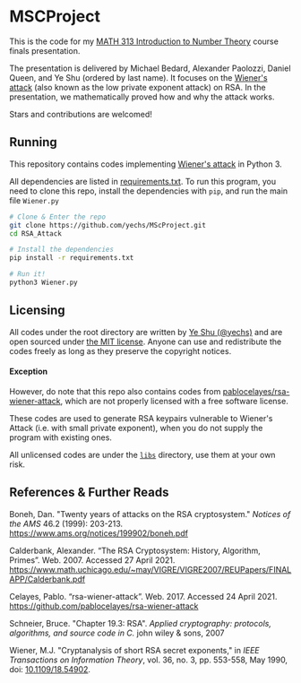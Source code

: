 # MSCProject

This is the code for my [MATH 313 Introduction to Number Theory](https://catalog.williams.edu/MATH/detail/?strm=1213&cn=313&crsid=011665) course finals presentation.

The presentation is delivered by Michael Bedard, Alexander Paolozzi, Daniel Queen, and Ye Shu (ordered by last name). It focuses on the [Wiener's attack](https://en.wikipedia.org/wiki/Wiener's_attack) (also known as the low private exponent attack) on RSA. In the presentation, we mathematically proved how and why the attack works.

Stars and contributions are welcomed!

## Running

This repository contains codes implementing [Wiener's attack](https://en.wikipedia.org/wiki/Wiener's_attack) in Python 3.

All dependencies are listed in [requirements.txt](./requirements.txt). To run this program, you need to clone this repo, install the dependencies with `pip`, and run the main file `Wiener.py`

```bash
# Clone & Enter the repo
git clone https://github.com/yechs/MScProject.git
cd RSA_Attack

# Install the dependencies
pip install -r requirements.txt

# Run it!
python3 Wiener.py
```

## Licensing

All codes under the root directory are written by [Ye Shu (@yechs)](https://github.com/yechs) and are open sourced under [the MIT license](./LICENSE). Anyone can use and redistribute the codes freely as long as they preserve the copyright notices.

#### Exception

However, do note that this repo also contains codes from [pablocelayes/rsa-wiener-attack](https://github.com/pablocelayes/rsa-wiener-attack/tree/906d06109b600ebb515490bc061a2a4072052c14), which are not properly licensed with a free software license. 

These codes are used to generate RSA keypairs vulnerable to Wiener's Attack (i.e. with small private exponent), when you do not supply the program with existing ones.

All unlicensed codes are under the [`libs`](/libs) directory, use them at your own risk.

## References & Further Reads

Boneh, Dan. "Twenty years of attacks on the RSA cryptosystem." *Notices of the AMS* 46.2 (1999): 203-213. https://www.ams.org/notices/199902/boneh.pdf

Calderbank, Alexander. “The RSA Cryptosystem: History, Algorithm, Primes”. Web. 2007. Accessed 27 April 2021. https://www.math.uchicago.edu/~may/VIGRE/VIGRE2007/REUPapers/FINALAPP/Calderbank.pdf

Celayes, Pablo. “rsa-wiener-attack”. Web. 2017. Accessed 24 April 2021. https://github.com/pablocelayes/rsa-wiener-attack

Schneier, Bruce. "Chapter 19.3: RSA". *Applied cryptography: protocols, algorithms, and source code in C.* john wiley & sons, 2007

Wiener, M.J. "Cryptanalysis of short RSA secret exponents," in *IEEE Transactions on Information Theory*, vol. 36, no. 3, pp. 553-558, May 1990, doi: [10.1109/18.54902](https://doi.org/10.1109/18.54902).

